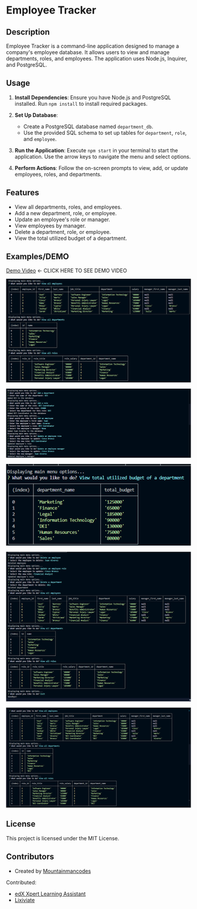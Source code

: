 # Employee Tracker

## Description

Employee Tracker is a command-line application designed to manage a company's employee database. It allows users to view and manage departments, roles, and employees. The application uses Node.js, Inquirer, and PostgreSQL.

## Usage

1. **Install Dependencies**: Ensure you have Node.js and PostgreSQL installed. Run `npm install` to install required packages.

2. **Set Up Database**:

   - Create a PostgreSQL database named `department_db`.
   - Use the provided SQL schema to set up tables for `department`, `role`, and `employee`.

3. **Run the Application**: Execute `npm start` in your terminal to start the application. Use the arrow keys to navigate the menu and select options.

4. **Perform Actions**: Follow the on-screen prompts to view, add, or update employees, roles, and departments.

## Features

- View all departments, roles, and employees.
- Add a new department, role, or employee.
- Update an employee's role or manager.
- View employees by manager.
- Delete a department, role, or employee.
- View the total utilized budget of a department.

## Examples/DEMO

[Demo Video](https://drive.google.com/file/d/1ovVAHHWFK-opULgUyDlTmP1-6wn-BRUa/view) <- CLICK HERE TO SEE DEMO VIDEO

![Example 1](./images/department,%20employees%20and%20roles.png)

![Example 2](./images/add%20department,%20add%20role,%20add%20employee,%20update%20employee%20role,%20and%20updated%20manager.png)

![Example 3](./images/department%20budgets.png)

![Example 4](./images/removed%20employee,%20role,%20department,%20and%20exit%20menu.png)

![Example 5](./images/updated%20employees,%20roles,%20departments.png)

## License

This project is licensed under the MIT License.

## Contributors

- Created by [Mountainmancodes](https://github.com/Mountainmancodes)

 Contributed:

- [edX Xpert Learning Assistant](https://www.edx.org/)
- [Lixiviate](https://github.com/Lixiviate)